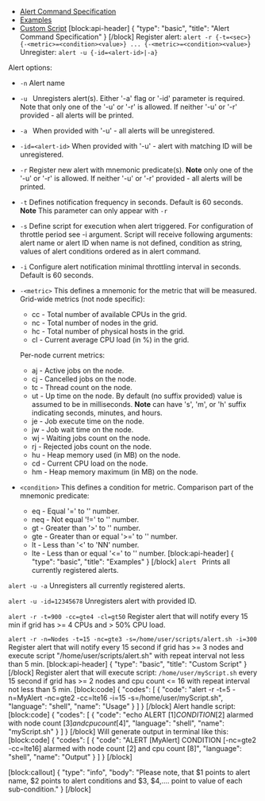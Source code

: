 * [Alert Command Specification](#alert-command-specification)
* [Examples](#examples)
* [Custom Script](#custom-script)
[block:api-header]
{
  "type": "basic",
  "title": "Alert Command Specification"
}
[/block]
Register alert: ```alert -r {-t=<sec>} {-<metric>=<condition><value>} ... {-<metric>=<condition><value>}```
Unregister: ```alert -u {-id=<alert-id>|-a}```

Alert options:
* ```-n``` Alert name
* ```-u ``` Unregisters alert(s). Either '-a' flag or '-id' parameter is required. Note that only one of the '-u' or '-r' is allowed. If neither '-u' or '-r' provided - all alerts will be printed.   
* ```-a ``` When provided with '-u' - all alerts will be unregistered.
* ```-id=<alert-id>``` When provided with '-u' - alert with matching ID will be unregistered.  
* ```-r``` Register new alert with mnemonic predicate(s).
**Note** only one of the '-u' or '-r' is allowed. If neither '-u' or '-r' provided - all alerts will be printed.
* ```-t``` Defines notification frequency in seconds. Default is 60 seconds. 
**Note** This parameter can only appear with ```-r```
* ```-s``` Define script for execution when alert triggered.
For configuration of throttle period see -i argument. Script will receive following arguments: alert name or alert ID when name is not defined, condition as string, values of alert conditions ordered as in alert command.
* ```-i``` Configure alert notification minimal throttling interval in seconds. Default is 60 seconds.
* ```-<metric>``` This defines a mnemonic for the metric that will be measured.
  Grid-wide metrics (not node specific):
    * cc - Total number of available CPUs in the grid.
    * nc - Total number of nodes in the grid.
    * hc - Total number of physical hosts in the grid.
    * cl - Current average CPU load (in %) in the grid.

  Per-node current metrics:
    * aj - Active jobs on the node.
    * cj - Cancelled jobs on the node.
    * tc - Thread count on the node.
    * ut - Up time on the node. By default (no suffix provided) value is assumed to be in milliseconds.
  **Note** <num> can have 's', 'm', or 'h' suffix indicating seconds, minutes, and hours.
    * je - Job execute time on the node.
    * jw - Job wait time on the node.
    * wj - Waiting jobs count on the node.
    * rj - Rejected jobs count on the node.
    * hu - Heap memory used (in MB) on the node.
    * cd - Current CPU load on the node.
    * hm - Heap memory maximum (in MB) on the node.
* ```<condition>``` This defines a condition for metric.
  Comparison part of the mnemonic predicate:
    * eq - Equal '=' to '<value>' number.
    * neq - Not equal '!=' to '<value>' number.
    * gt - Greater than '>' to '<value>' number.
    * gte - Greater than or equal '>=' to '<value>' number.
    * lt - Less than '<' to 'NN' number.
    * lte - Less than or equal '<=' to '<value>' number.
[block:api-header]
{
  "type": "basic",
  "title": "Examples"
}
[/block]
```alert ```
   Prints all currently registered alerts.
    
```alert -u -a```
   Unregisters all currently registered alerts.
    
```alert -u -id=12345678```
   Unregisters alert with provided ID.
    
```alert -r -t=900 -cc=gte4 -cl=gt50```
   Register alert that will notify every 15 min if grid has >= 4 CPUs and > 50% CPU load.

```alert -r -n=Nodes -t=15 -nc=gte3 -s=/home/user/scripts/alert.sh -i=300```
   Register alert that will notify every 15 second if grid has >= 3 nodes and execute script "/home/user/scripts/alert.sh" with repeat interval not less than 5 min.
[block:api-header]
{
  "type": "basic",
  "title": "Custom Script"
}
[/block]
Register alert that will execute script: ```/home/user/myScript.sh``` every 15 second if grid has >= 2 nodes and cpu count <= 16 with repeat interval not less than 5 min.
[block:code]
{
  "codes": [
    {
      "code": "alert -r -t=5 -n=MyAlert -nc=gte2 -cc=lte16 -i=15 -s=/home/user/myScript.sh",
      "language": "shell",
      "name": "Usage"
    }
  ]
}
[/block]
Alert handle script:
[block:code]
{
  "codes": [
    {
      "code": "echo ALERT [$1] CONDITION [$2] alarmed with node count [$3] and cpu count [$4]",
      "language": "shell",
      "name": "myScript.sh"
    }
  ]
}
[/block]
Will generate output in terminal like this:
[block:code]
{
  "codes": [
    {
      "code": "ALERT [MyAlert] CONDITION [-nc=gte2 -cc=lte16] alarmed with node count [2] and cpu count [8]",
      "language": "shell",
      "name": "Output"
    }
  ]
}
[/block]

[block:callout]
{
  "type": "info",
  "body": "Please note, that $1 points to alert name, $2 points to alert conditions and $3, $4,.... point to value of each sub-condition."
}
[/block]